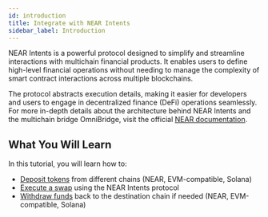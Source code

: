 ```yaml
---
id: introduction
title: Integrate with NEAR Intents
sidebar_label: Introduction
---
```


NEAR Intents is a powerful protocol designed to simplify and streamline interactions with multichain financial products. It enables users to define high-level financial operations without needing to manage the complexity of smart contract interactions across multiple blockchains.

The protocol abstracts execution details, making it easier for developers
and users to engage in decentralized finance (DeFi) operations seamlessly.
For more in-depth details about the architecture behind NEAR Intents and
the multichain bridge OmniBridge, visit the official
[NEAR documentation](/chain-abstraction/intents/overview).

## What You Will Learn

In this tutorial, you will learn how to:

- [Deposit tokens](1-deposit.mdx) from different chains (NEAR, EVM-compatible, Solana)
- [Execute a swap](2-swap.mdx) using the NEAR Intents protocol
- [Withdraw funds](3-withdraw.mdx) back to the destination chain if needed (NEAR, EVM-compatible, Solana)
